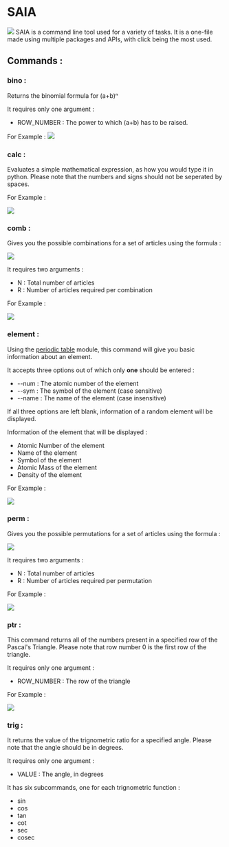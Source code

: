 # SAIA
![](https://i.imgur.com/7LA6HHO.png)
SAIA is a command line tool used for a variety of tasks. It is a one-file made using multiple packages and APIs, with click being the most used.

## Commands :
### bino :
Returns the binomial formula for (a+b)ⁿ

It requires only one argument :
- ROW_NUMBER : The power to which (a+b) has to be raised.

For Example :
![](https://i.imgur.com/A8kzj2T.png)

### calc :
Evaluates a simple mathematical expression, as how you would type it in python. Please note that the numbers and signs should not be seperated by spaces.

For Example :

![](https://i.imgur.com/ZeJ4nuc.png)

### comb :
Gives you the possible combinations for a set of articles using the formula :

![](https://i.imgur.com/GpGJZUo.png)

It requires two arguments :
- N : Total number of articles
- R : Number of articles required per combination

For Example :

![](https://i.imgur.com/MSexadT.png)

### element :
Using the [periodic table](https://pypi.org/project/periodictable/) module, this command will give you basic information about an element.

It accepts three options out of which only **one** should be entered :
- --num : The atomic number of the element
- --sym : The symbol of the element (case sensitive)
- --name : The name of the element (case insensitive)

If all three options are left blank, information of a random element will be displayed.

Information of the element that will be displayed :
- Atomic Number of the element
- Name of the element
- Symbol of the element
- Atomic Mass of the element
- Density of the element

For Example :

![](https://i.imgur.com/FW9l5cW.png)

### perm :
Gives you the possible permutations for a set of articles using the formula :

![](https://i.imgur.com/wjfiQe7.png)

It requires two arguments :
- N : Total number of articles
- R : Number of articles required per permutation

For Example :

![](https://i.imgur.com/OGMnb0x.png)

### ptr :
This command returns all of the numbers present in a specified row of the Pascal's Triangle. Please note that row number 0 is the first row of the triangle.

It requires only one argument :
- ROW_NUMBER : The row of the triangle

For Example :

![](https://i.imgur.com/EyROC28.png)
### trig :
It returns the value of the trignometric ratio for a specified angle. Please note that the angle should be in degrees.

It requires only one argument :
- VALUE : The angle, in degrees

It has six subcommands, one for each trignometric function :
- sin
- cos
- tan
- cot
- sec
- cosec